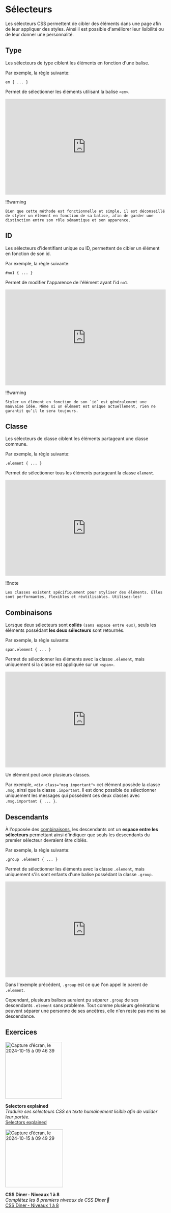 # Sélecteurs
Les sélecteurs CSS permettent de cibler des éléments dans une page afin de leur appliquer des styles. Ainsi il est possible d'améliorer leur lisibilité ou de leur donner une personnalité.

## Type

Les sélecteurs de type ciblent les éléments en fonction d'une balise.

Par exemple, la règle suivante:

```
em { ... }
```

Permet de sélectionner les éléments utilisant la balise `<em>`.

<iframe height="300" style="width: 100%;" scrolling="no" title="CSS Selectors - Type" src="https://codepen.io/tim-momo/embed/NWByMKE?default-tab=html%2Cresult" frameborder="no" loading="lazy" allowtransparency="true" allowfullscreen="true">
  See the Pen <a href="https://codepen.io/tim-momo/pen/NWByMKE">
  CSS Selectors - Type</a> by TIM Montmorency (<a href="https://codepen.io/tim-momo">@tim-momo</a>)
  on <a href="https://codepen.io">CodePen</a>.
</iframe>

!!!warning

    Bien que cette méthode est fonctionnelle et simple, il est déconseillé de styler un élément en fonction de sa balise, afin de garder une distinction entre son rôle sémantique et son apparence.

## ID

Les sélecteurs d'identifiant unique ou ID, permettent de cibler un élément en fonction de son id.

Par exemple, la règle suivante:

```
#no1 { ... }
```
Permet de modifier l'apparence de l'élément ayant l'id `no1`.

<iframe height="300" style="width: 100%;" scrolling="no" title="CSS Selectors - ID" src="https://codepen.io/tim-momo/embed/yLqvjjY?default-tab=html%2Cresult" frameborder="no" loading="lazy" allowtransparency="true" allowfullscreen="true">
  See the Pen <a href="https://codepen.io/tim-momo/pen/yLqvjjY">
  CSS Selectors - ID</a> by TIM Montmorency (<a href="https://codepen.io/tim-momo">@tim-momo</a>)
  on <a href="https://codepen.io">CodePen</a>.
</iframe>

!!!warning

    Styler un élément en fonction de son `id` est généralement une mauvaise idée. Même si un élément est unique actuellement, rien ne garantit qu’il le sera toujours.

## Classe

Les sélecteurs de classe ciblent les éléments partageant une classe commune.

Par exemple, la règle suivante:

```
.element { ... }
```
Permet de sélectionner tous les éléments partageant la classe `element`.

<iframe height="300" style="width: 100%;" scrolling="no" title="CSS Selectors - Classes" src="https://codepen.io/tim-momo/embed/GRBQGwp?default-tab=html%2Cresult" frameborder="no" loading="lazy" allowtransparency="true" allowfullscreen="true">
  See the Pen <a href="https://codepen.io/tim-momo/pen/GRBQGwp">
  CSS Selectors - Classes</a> by TIM Montmorency (<a href="https://codepen.io/tim-momo">@tim-momo</a>)
  on <a href="https://codepen.io">CodePen</a>.
</iframe>

!!!note

    Les classes existent spécifiquement pour styliser des éléments. Elles sont performantes, flexibles et réutilisables. Utilisez-les!

## Combinaisons

Lorsque deux sélecteurs sont **collés** `(sans espace entre eux)`, seuls les éléments possédant **les deux sélecteurs** sont retournés.

Par exemple, la règle suivante:

```
span.element { ... }
```

Permet de sélectionner les éléments avec la classe `.element`, mais uniquement si la classe est appliquée sur un `<span>`.

<iframe height="300" style="width: 100%;" scrolling="no" title="CSS Selectors - Combination" src="https://codepen.io/tim-momo/embed/bGjLKPW?default-tab=html%2Cresult" frameborder="no" loading="lazy" allowtransparency="true" allowfullscreen="true">
  See the Pen <a href="https://codepen.io/tim-momo/pen/bGjLKPW">
  CSS Selectors - Combination</a> by TIM Montmorency (<a href="https://codepen.io/tim-momo">@tim-momo</a>)
  on <a href="https://codepen.io">CodePen</a>.
</iframe>

Un élément peut avoir plusieurs classes.

Par exemple, `<div class="msg important">` cet élément possède la classe `.msg`, ainsi que la classe `.important`. Il est donc possible de sélectionner uniquement les messages qui possèdent ces deux classes avec `.msg.important { ... }`.

## Descendants

À l'opposée des <u>combinaisons</u>, les descendants ont un **espace entre les sélecteurs** permettant ainsi d'indiquer que seuls les descendants du premier sélecteur devraient être ciblés.

Par exemple, la règle suivante:

```
.group .element { ... }
```

Permet de sélectionner les éléments avec la classe `.element`, mais uniquement s'ils sont enfants d'une balise possédant la classe `.group`.
<iframe height="300" style="width: 100%;" scrolling="no" title="CSS Selectors - Descendant" src="https://codepen.io/tim-momo/embed/YzjejGw?default-tab=html%2Cresult" frameborder="no" loading="lazy" allowtransparency="true" allowfullscreen="true">
  See the Pen <a href="https://codepen.io/tim-momo/pen/YzjejGw">
  CSS Selectors - Descendant</a> by TIM Montmorency (<a href="https://codepen.io/tim-momo">@tim-momo</a>)
  on <a href="https://codepen.io">CodePen</a>.
</iframe>

Dans l'exemple précédent, `.group` est ce que l'on appel le parent de `.element`.

Cependant, plusieurs balises auraient pu séparer `.group` de ses descendants `.element` sans problème. Tout comme plusieurs générations peuvent séparer une personne de ses ancètres, elle n'en reste pas moins sa descendance.


## Exercices

<div class="grid grid-auto" markdown>

  <img width="178" alt="Capture d’écran, le 2024-10-15 à 09 46 39" src="https://github.com/user-attachments/assets/529da087-cb93-440c-ba49-8645f0c3f2fa">

  **Selectors explained**<br>
  _Traduire ses sélecteurs CSS en texte humainement lisible afin de valider leur portée._<br>
  [Selectors explained](https://kittygiraudel.github.io/selectors-explained/)

  
</div>

<div class="grid grid-auto" markdown>

<img width="181" alt="Capture d’écran, le 2024-10-15 à 09 49 29" src="https://github.com/user-attachments/assets/ff759039-c907-48bd-8125-f5c119227e91">



  **CSS Diner - Niveaux 1 à 8**<br>
  _Complétez les 8 premiers niveaux de CSS Diner 🍎_<br>
  [CSS Diner - Niveaux 1 à 8](https://flukeout.github.io/)
</div>


